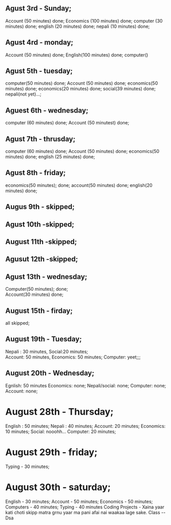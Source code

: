 ## Agust 3rd - Sunday;

Account (50 minutes) done;
Economics (100 minutes) done;
computer (30 minutes) done;
english (20 minutes) done;
nepali (10 minutes) done;

## Agust 4rd - monday;

Account (50 minutes) done;
English(100 minutes) done;
computer()

## Agust 5th - tuesday;

computer(50 minutes) done;
Account (50 minutes) done;
economics(50 minutes) done;
economics(20 minutes) done;
social(39 minutes) done;
nepali(not yet)...;

## Aguest 6th - wednesday;

computer (60 minutes) done;
Account (50 minutest) done;

## Agust 7th - thrusday;

computer (60 minutes) done;
Account (50 minutes) done;
economics(50 minutes) done;
english (25 minutes) done;

## Agust 8th - friday;

economics(50 minutes); done;
account(50 minutes) done;
english(20 minutes) done;

## Augus 9th - skipped;

## Agust 10th -skipped;

## August 11th -skipped;

## Agusut 12th -skipped;

## Agust 13th - wednesday;

Computer(50 minutes); done;  
Account(30 minutes) done;

## August 15th - firday;

all skipped;

## August 19th - Tuesday;

Nepali : 30 minutes, Social:20 minutes;  
Account: 50 minutes,
Economics: 50 minutes;
Computer: yeet;;;

## August 20th - Wednesday;

Egnlish: 50 minutes
Economics: none;
Nepali/social: none;
Computer: none;
Account: none;

# August 28th - Thursday;
English : 50 minutes;
Nepali : 40 minutes;
Account: 20 minutes;
Economics: 10 minutes;
Social: nooohh...
Computer: 20 minutes;

# August 29th - friday;
Typing - 30 minutes; 

# August 30th - saturday; 
English - 30 minutes; 
Account - 50 minutes; 
Economics - 50 minutes; 
Computers - 40 minutes; 
Typing - 40 minutes
Coding Projects - Xaina yaar kati choti skipp matra grnu yaar ma pani afai nai waakaa lage sake.
Class -- Dsa
